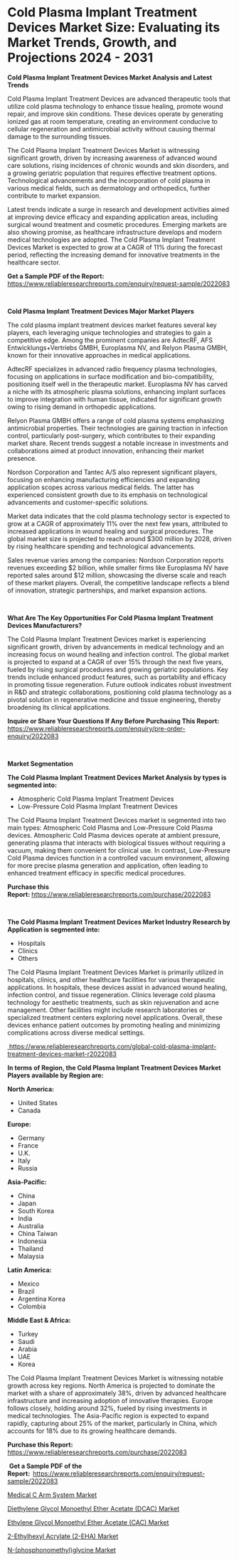 <p><h1>Cold Plasma Implant Treatment Devices Market Size: Evaluating its Market Trends, Growth, and Projections 2024 - 2031</h1></p><p><strong>Cold Plasma Implant Treatment Devices Market Analysis and Latest Trends</strong></p>
<p><p>Cold Plasma Implant Treatment Devices are advanced therapeutic tools that utilize cold plasma technology to enhance tissue healing, promote wound repair, and improve skin conditions. These devices operate by generating ionized gas at room temperature, creating an environment conducive to cellular regeneration and antimicrobial activity without causing thermal damage to the surrounding tissues.</p><p>The Cold Plasma Implant Treatment Devices Market is witnessing significant growth, driven by increasing awareness of advanced wound care solutions, rising incidences of chronic wounds and skin disorders, and a growing geriatric population that requires effective treatment options. Technological advancements and the incorporation of cold plasma in various medical fields, such as dermatology and orthopedics, further contribute to market expansion.</p><p>Latest trends indicate a surge in research and development activities aimed at improving device efficacy and expanding application areas, including surgical wound treatment and cosmetic procedures. Emerging markets are also showing promise, as healthcare infrastructure develops and modern medical technologies are adopted. The Cold Plasma Implant Treatment Devices Market is expected to grow at a CAGR of 11% during the forecast period, reflecting the increasing demand for innovative treatments in the healthcare sector.</p></p>
<p><strong>Get a Sample PDF of the Report:&nbsp;</strong> <a href="https://www.reliableresearchreports.com/enquiry/request-sample/2022083?utm_campaign=1565&utm_medium=2&utm_source=Github&utm_content=ia&utm_term=28102024&utm_id=cold-plasma-implant-treatment-devices">https://www.reliableresearchreports.com/enquiry/request-sample/2022083</a></p>
<p>&nbsp;</p>
<p><strong>Cold Plasma Implant Treatment Devices Major Market Players</strong></p>
<p><p>The cold plasma implant treatment devices market features several key players, each leveraging unique technologies and strategies to gain a competitive edge. Among the prominent companies are AdtecRF, AFS Entwicklungs+Vertriebs GMBH, Europlasma NV, and Relyon Plasma GMBH, known for their innovative approaches in medical applications.</p><p>AdtecRF specializes in advanced radio frequency plasma technologies, focusing on applications in surface modification and bio-compatibility, positioning itself well in the therapeutic market. Europlasma NV has carved a niche with its atmospheric plasma solutions, enhancing implant surfaces to improve integration with human tissue, indicated for significant growth owing to rising demand in orthopedic applications.</p><p>Relyon Plasma GMBH offers a range of cold plasma systems emphasizing antimicrobial properties. Their technologies are gaining traction in infection control, particularly post-surgery, which contributes to their expanding market share. Recent trends suggest a notable increase in investments and collaborations aimed at product innovation, enhancing their market presence.</p><p>Nordson Corporation and Tantec A/S also represent significant players, focusing on enhancing manufacturing efficiencies and expanding application scopes across various medical fields. The latter has experienced consistent growth due to its emphasis on technological advancements and customer-specific solutions.</p><p>Market data indicates that the cold plasma technology sector is expected to grow at a CAGR of approximately 11% over the next few years, attributed to increased applications in wound healing and surgical procedures. The global market size is projected to reach around $300 million by 2028, driven by rising healthcare spending and technological advancements.</p><p>Sales revenue varies among the companies: Nordson Corporation reports revenues exceeding $2 billion, while smaller firms like Europlasma NV have reported sales around $12 million, showcasing the diverse scale and reach of these market players. Overall, the competitive landscape reflects a blend of innovation, strategic partnerships, and market expansion actions.</p></p>
<p>&nbsp;</p>
<p><strong>What Are The Key Opportunities For Cold Plasma Implant Treatment Devices Manufacturers?</strong></p>
<p><p>The Cold Plasma Implant Treatment Devices market is experiencing significant growth, driven by advancements in medical technology and an increasing focus on wound healing and infection control. The global market is projected to expand at a CAGR of over 15% through the next five years, fueled by rising surgical procedures and growing geriatric populations. Key trends include enhanced product features, such as portability and efficacy in promoting tissue regeneration. Future outlook indicates robust investment in R&D and strategic collaborations, positioning cold plasma technology as a pivotal solution in regenerative medicine and tissue engineering, thereby broadening its clinical applications.</p></p>
<p><strong>Inquire or Share Your Questions If Any Before Purchasing This Report:</strong> <a href="https://www.reliableresearchreports.com/enquiry/pre-order-enquiry/2022083?utm_campaign=1565&utm_medium=2&utm_source=Github&utm_content=ia&utm_term=28102024&utm_id=cold-plasma-implant-treatment-devices">https://www.reliableresearchreports.com/enquiry/pre-order-enquiry/2022083</a></p>
<p>&nbsp;</p>
<p><strong>Market Segmentation</strong></p>
<p><strong>The Cold Plasma Implant Treatment Devices Market Analysis by types is segmented into:</strong></p>
<p><ul><li>Atmospheric Cold Plasma Implant Treatment Devices</li><li>Low-Pressure Cold Plasma Implant Treatment Devices</li></ul></p>
<p><p>The Cold Plasma Implant Treatment Devices market is segmented into two main types: Atmospheric Cold Plasma and Low-Pressure Cold Plasma devices. Atmospheric Cold Plasma devices operate at ambient pressure, generating plasma that interacts with biological tissues without requiring a vacuum, making them convenient for clinical use. In contrast, Low-Pressure Cold Plasma devices function in a controlled vacuum environment, allowing for more precise plasma generation and application, often leading to enhanced treatment efficacy in specific medical procedures.</p></p>
<p><strong>Purchase this Report:&nbsp;</strong><a href="https://www.reliableresearchreports.com/purchase/2022083?utm_campaign=1565&utm_medium=2&utm_source=Github&utm_content=ia&utm_term=28102024&utm_id=cold-plasma-implant-treatment-devices">https://www.reliableresearchreports.com/purchase/2022083</a></p>
<p>&nbsp;</p>
<p><strong>The Cold Plasma Implant Treatment Devices Market Industry Research by Application is segmented into:</strong></p>
<p><ul><li>Hospitals</li><li>Clinics</li><li>Others</li></ul></p>
<p><p>The Cold Plasma Implant Treatment Devices Market is primarily utilized in hospitals, clinics, and other healthcare facilities for various therapeutic applications. In hospitals, these devices assist in advanced wound healing, infection control, and tissue regeneration. Clinics leverage cold plasma technology for aesthetic treatments, such as skin rejuvenation and acne management. Other facilities might include research laboratories or specialized treatment centers exploring novel applications. Overall, these devices enhance patient outcomes by promoting healing and minimizing complications across diverse medical settings.</p></p>
<p><a href="https://www.reliableresearchreports.com/global-cold-plasma-implant-treatment-devices-market-r2022083?utm_campaign=1565&utm_medium=2&utm_source=Github&utm_content=ia&utm_term=28102024&utm_id=cold-plasma-implant-treatment-devices">&nbsp;https://www.reliableresearchreports.com/global-cold-plasma-implant-treatment-devices-market-r2022083</a></p>
<p><strong>In terms of Region, the Cold Plasma Implant Treatment Devices Market Players available by Region are:</strong></p>
<p>
    <p> <strong> North America: </strong>
        <ul>
            <li>United States</li>
            <li>Canada</li>
        </ul>
        </p> 
    <p> <strong> Europe: </strong>
        <ul>
            <li>Germany</li>
            <li>France</li>
            <li>U.K.</li>
            <li>Italy</li>
            <li>Russia</li>
        </ul>
        </p> 
    <p> <strong> Asia-Pacific: </strong>
        <ul>
            <li>China</li>
            <li>Japan</li>
            <li>South Korea</li>
            <li>India</li>
            <li>Australia</li>
            <li>China Taiwan</li>
            <li>Indonesia</li>
            <li>Thailand</li>
            <li>Malaysia</li>
        </ul>
        </p> 
    <p> <strong> Latin America: </strong>
        <ul>
            <li>Mexico</li>
            <li>Brazil</li>
            <li>Argentina Korea</li>
            <li>Colombia</li>
        </ul>
        </p> 
    <p> <strong> Middle East & Africa: </strong>
        <ul>
            <li>Turkey</li>
            <li>Saudi</li>
            <li>Arabia</li>
            <li>UAE</li>
            <li>Korea</li>
        </ul>
    </p>
    </p>
<p><p>The Cold Plasma Implant Treatment Devices Market is witnessing notable growth across key regions. North America is projected to dominate the market with a share of approximately 38%, driven by advanced healthcare infrastructure and increasing adoption of innovative therapies. Europe follows closely, holding around 32%, fueled by rising investments in medical technologies. The Asia-Pacific region is expected to expand rapidly, capturing about 25% of the market, particularly in China, which accounts for 18% due to its growing healthcare demands.</p></p>
<p><strong>Purchase this Report: </strong><a href="https://www.reliableresearchreports.com/purchase/2022083?utm_campaign=1565&utm_medium=2&utm_source=Github&utm_content=ia&utm_term=28102024&utm_id=cold-plasma-implant-treatment-devices">https://www.reliableresearchreports.com/purchase/2022083</a></p>
<p>&nbsp;<strong>Get a Sample PDF of the Report:&nbsp;&nbsp;</strong><a href="https://www.reliableresearchreports.com/enquiry/request-sample/2022083?utm_campaign=1565&utm_medium=2&utm_source=Github&utm_content=ia&utm_term=28102024&utm_id=cold-plasma-implant-treatment-devices">https://www.reliableresearchreports.com/enquiry/request-sample/2022083</a></p>
<p><strong></strong></p>
<p><p><a href="https://github.com/mauripalmi/Market-Research-Report-List-5/blob/main/medical-c-arm-system-market.md?utm_campaign=1565&utm_medium=2&utm_source=Github&utm_content=ia&utm_term=28102024&utm_id=cold-plasma-implant-treatment-devices">Medical C Arm System Market</a></p><p><a href="https://www.linkedin.com/pulse/diethylene-glycol-monoethyl-ether-acetate-dcac-market-velocity-lpj0e?trk=public_post_embed_feed-article-content&utm_campaign=1565&utm_medium=2&utm_source=Github&utm_content=ia&utm_term=28102024&utm_id=cold-plasma-implant-treatment-devices">Diethylene Glycol Monoethyl Ether Acetate (DCAC) Market</a></p><p><a href="https://www.linkedin.com/pulse/key-drivers-ethylene-glycol-monoethyl-ether-acetate-cac-market-jpmce?trk=public_post_embed_feed-article-content&utm_campaign=1565&utm_medium=2&utm_source=Github&utm_content=ia&utm_term=28102024&utm_id=cold-plasma-implant-treatment-devices">Ethylene Glycol Monoethyl Ether Acetate (CAC) Market</a></p><p><a href="https://www.linkedin.com/pulse/decoding-2-ethylhexyl-acrylate-2-eha-market-signals-growth-fqcce?trk=public_post_embed_feed-article-content&utm_campaign=1565&utm_medium=2&utm_source=Github&utm_content=ia&utm_term=28102024&utm_id=cold-plasma-implant-treatment-devices">2-Ethylhexyl Acrylate (2-EHA) Market</a></p><p><a href="https://www.linkedin.com/pulse/global-n-phosphonomethylglycine-market-trends-innovations-zkife?trk=public_post_embed_feed-article-content&utm_campaign=1565&utm_medium=2&utm_source=Github&utm_content=ia&utm_term=28102024&utm_id=cold-plasma-implant-treatment-devices">N-(phosphonomethyl)glycine Market</a></p></p>